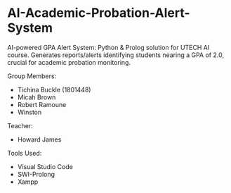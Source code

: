 # AI-Academic-Probation-Alert-System

AI-powered GPA Alert System: Python &amp; Prolog solution for UTECH AI course. Generates reports/alerts identifying students nearing a GPA of 2.0, crucial for academic probation monitoring.

Group Members:
- Tichina Buckle (1801448)
- Micah Brown
- Robert Ramoune
- Winston

Teacher:
- Howard James

Tools Used:
- Visual Studio Code
- SWI-Prolong
- Xampp
